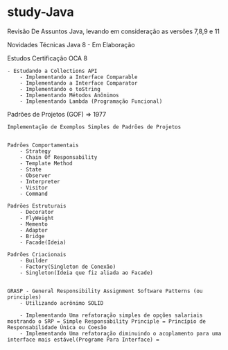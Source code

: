 # study-Java

Revisão De Assuntos Java, levando em consideração as versões 7,8,9 e 11

Novidades Técnicas Java 8
	- Em Elaboração

Estudos Certificação OCA 8
	
	- Estudando a Collections API
		- Implementando a Interface Comparable
		- Implementando a Interface Comparator
		- Implementando o toString
		- Implementando Métodos Anônimos
		- Implementando Lambda (Programação Funcional)

Padrões de Projetos (GOF) => 1977

	Implementação de Exemplos Simples de Padrões de Projetos

	
	Padrões Comportamentais
		- Strategy
		- Chain Of Responsability
		- Template Method
		- State
		- Observer
		- Interpreter
		- Visitor 
		- Command

	Padrões Estruturais 
		- Decorator
		- FlyWeight
		- Memento
		- Adapter
		- Bridge
		- Facade(Ideia)

	Padrões Criacionais
		- Builder
		- Factory(Singleton de Conexão)
		- Singleton(Ideia que fiz aliada ao Facade)


	GRASP - General Responsibility Assignment Software Patterns (ou principles)
		- Utilizando acrônimo SOLID 
	
		- Implementando Uma refatoração simples de opções salariais mostrando o SRP = Simple Responsability Principle = Princípio de Responsabilidade Única ou Coesão
		- Implementando Uma refatoração diminuindo o acoplamento para uma interface mais estável(Programe Para Interface) = 
